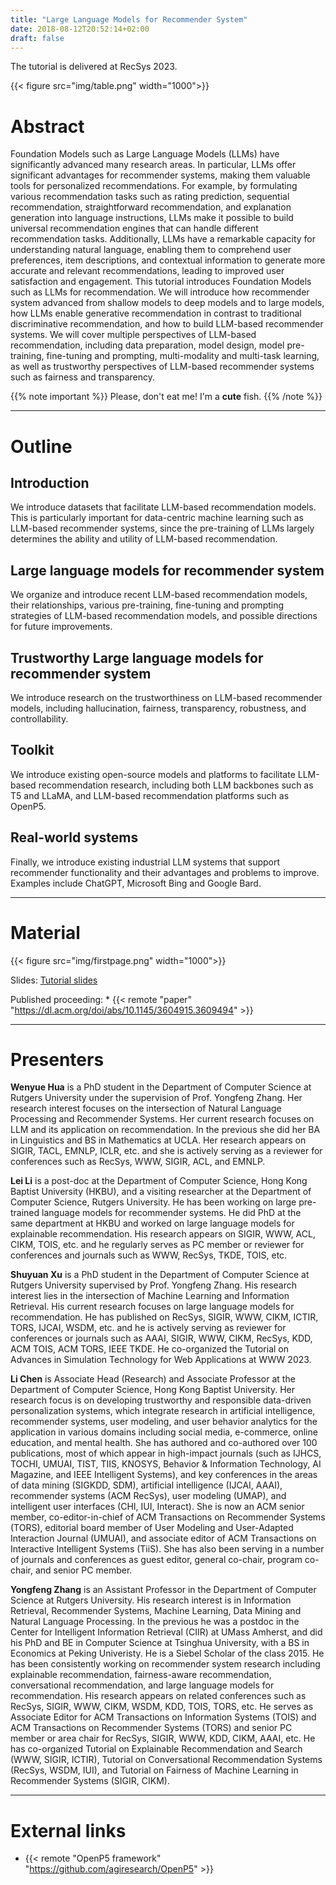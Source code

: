 ```yaml
---
title: "Large Language Models for Recommender System"
date: 2018-08-12T20:52:14+02:00
draft: false
---
```

The tutorial is delivered at RecSys 2023.

{{< figure src="img/table.png" width="1000">}}

# Abstract
Foundation Models such as Large Language Models (LLMs) have significantly advanced many research areas. In particular, LLMs offer significant advantages for recommender systems, making them valuable tools for personalized recommendations. For example, by formulating various recommendation tasks such as rating prediction, sequential recommendation, straightforward recommendation, and explanation generation into language instructions, LLMs make it possible to build universal recommendation engines that can handle different recommendation tasks. Additionally, LLMs have a remarkable capacity for understanding natural language, enabling them to comprehend user preferences, item descriptions, and contextual information to generate more accurate and relevant recommendations, leading to improved user satisfaction and engagement. This tutorial introduces Foundation Models such as LLMs for recommendation. We will introduce how recommender system advanced from shallow models to deep models and to large models, how LLMs enable generative recommendation in contrast to traditional discriminative recommendation, and how to build LLM-based recommender systems. We will cover multiple perspectives of LLM-based recommendation, including data preparation, model design, model pre-training, fine-tuning and prompting, multi-modality and multi-task learning, as well as trustworthy perspectives of LLM-based recommender systems such as fairness and transparency.

{{% note important %}}
Please, don't eat me! I'm a **cute** fish.
{{% /note %}}

------------------

# Outline

## Introduction

We introduce datasets that facilitate LLM-based recommendation models. This is particularly important for data-centric machine learning such as LLM-based recommender systems, since the pre-training of LLMs largely determines the ability and utility of LLM-based recommendation.

## Large language models for recommender system

We organize and introduce recent LLM-based recommendation models, their relationships, various pre-training, fine-tuning and prompting strategies of LLM-based recommendation models, and possible directions for future improvements.


## Trustworthy Large language models for recommender system

We introduce research on the trustworthiness on LLM-based recommender models, including hallucination, fairness, transparency, robustness, and controllability.


## Toolkit

We introduce existing open-source models and platforms to facilitate LLM-based recommendation research, including both LLM backbones such as T5 and LLaMA, and LLM-based recommendation platforms such as OpenP5.


## Real-world systems

Finally, we introduce existing industrial LLM systems that support recommender functionality and their advantages and problems to improve. Examples include ChatGPT, Microsoft Bing and Google Bard.

----------------
# Material

{{< figure src="img/firstpage.png" width="1000">}}

Slides: [Tutorial slides](img/LLM4RecSys_Tutorial.pdf)

Published proceeding:  * {{< remote "paper" "https://dl.acm.org/doi/abs/10.1145/3604915.3609494" >}}
 
----------------

# Presenters
**Wenyue Hua** is a PhD student in the Department of Computer Science at Rutgers University under the supervision of Prof. Yongfeng Zhang. Her research interest focuses on the intersection of Natural Language Processing and Recommender Systems. Her current research focuses on LLM and its application on recommendation. In the previous she did her BA in Linguistics and BS in Mathematics at UCLA. Her research appears on SIGIR, TACL, EMNLP, ICLR, etc. and she is actively serving as a reviewer for conferences such as RecSys, WWW, SIGIR, ACL, and EMNLP. 

**Lei Li** is a post-doc at the Department of Computer Science, Hong Kong Baptist University (HKBU), and a visiting researcher at the Department of Computer Science, Rutgers University. He has been working on large pre-trained language models for recommender systems. He did PhD at the same department at HKBU and worked on large language models for explainable recommendation. His research appears on SIGIR, WWW, ACL, CIKM, TOIS, etc. and he regularly serves as PC member or reviewer for conferences and journals such as WWW, RecSys, TKDE, TOIS, etc.

**Shuyuan Xu** is a PhD student in the Department of Computer Science at Rutgers University supervised by Prof. Yongfeng Zhang. His research interest lies in the intersection of Machine Learning and Information Retrieval. His current research focuses on large language models for recommendation. He has published on RecSys, SIGIR, WWW, CIKM, ICTIR, TORS, IJCAI, WSDM, etc. and he is actively serving as reviewer for conferences or journals such as AAAI, SIGIR, WWW, CIKM, RecSys, KDD, ACM TOIS, ACM TORS, IEEE TKDE. He co-organized the Tutorial on Advances in Simulation Technology for Web Applications at WWW 2023.

**Li Chen** is Associate Head (Research) and Associate Professor at the Department of Computer Science, Hong Kong Baptist University. Her research focus is on developing trustworthy and responsible data-driven personalization systems, which integrate research in artificial intelligence, recommender systems, user modeling, and user behavior analytics for the application in various domains including social media, e-commerce, online education, and mental health. She has authored and co-authored over 100 publications, most of which appear in high-impact journals (such as IJHCS, TOCHI, UMUAI, TIST, TIIS, KNOSYS, Behavior & Information Technology, AI Magazine, and IEEE Intelligent Systems), and key conferences in the areas of data mining (SIGKDD, SDM), artificial intelligence (IJCAI, AAAI), recommender systems (ACM RecSys), user modeling (UMAP), and intelligent user interfaces (CHI, IUI, Interact). She is now an ACM senior member, co-editor-in-chief of ACM Transactions on Recommender Systems (TORS), editorial board member of User Modeling and User-Adapted Interaction Journal (UMUAI), and associate editor of ACM Transactions on Interactive Intelligent Systems (TiiS). She has also been serving in a number of journals and conferences as guest editor, general co-chair, program co-chair, and senior PC member.

**Yongfeng Zhang** is an Assistant Professor in the Department of Computer Science at Rutgers University. His research interest is in Information Retrieval, Recommender Systems, Machine Learning, Data Mining and Natural Language Processing. In the previous he was a postdoc in the Center for Intelligent Information Retrieval (CIIR) at UMass Amherst, and did his PhD and BE in Computer Science at Tsinghua University, with a BS in Economics at Peking Univeristy. He is a Siebel Scholar of the class 2015. He has been consistently working on recommender system research including explainable recommendation, fairness-aware recommendation, conversational recommendation, and large language models for recommendation. His research appears on related conferences such as RecSys, SIGIR, WWW, CIKM, WSDM, KDD, TOIS, TORS, etc. He serves as Associate Editor for ACM Transactions on Information Systems (TOIS) and ACM Transactions on Recommender Systems (TORS) and senior PC member or area chair for RecSys, SIGIR, WWW, KDD, CIKM, AAAI, etc. He has co-organized Tutorial on Explainable Recommendation and Search (WWW, SIGIR, ICTIR), Tutorial on Conversational Recommendation Systems (RecSys, WSDM, IUI), and Tutorial on Fairness of Machine Learning in Recommender Systems (SIGIR, CIKM).


------------

# External links

  * {{< remote "OpenP5 framework" "https://github.com/agiresearch/OpenP5" >}}
